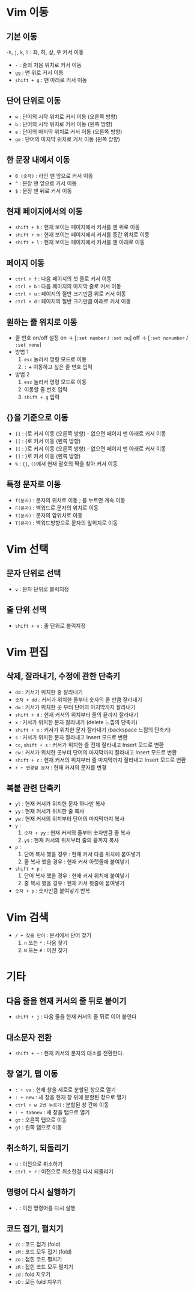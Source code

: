 # Vim 이동
## 기본 이동
-`h`, `j`, `k`, `l` : 좌, 하, 상, 우 커서 이동
- `-` : 줄의 처음 위치로 커서 이동
- `gg` : 맨 위로 커서 이동
- `shift + g` : 맨 아래로 커서 이동
## 단어 단위로 이동
- `w` : 단어의 시작 위치로 커서 이동 (오른쪽 방향)
- `b` : 단어의 시작 위치로 커서 이동 (왼쪽 방향)
- `e` : 단어의 마지막 위치로 커서 이동 (오른쪽 방향)
- `ge` : 단어의 마지막 위치로 커서 이동 (왼쪽 방향)
## 한 문장 내에서 이동
- `0 (숫자)` : 라인 맨 앞으로 커서 이동
- `^` : 문장 맨 앞으로 커서 이동
- `$` : 문장 맨 뒤로 커서 이동

## 현재 페이지에서의 이동
- `shift + h` : 현재 보이는 페이지에서 커서를 맨 위로 이동
- `shift + m` : 현재 보이는 페이지에서 커서를 중간 위치로 이동
- `shift + l` : 현재 보이는 페이지에서 커서를 맨 아래로 이동

## 페이지 이동
- `ctrl + f` : 다음 페이지의 첫 줄로 커서 이동
- `ctrl + b` : 다음 페이지의 마지막 줄로 커서 이동
- `ctrl + u` : 페이지의 절반 크기만큼 위로 커서 이동
- `ctrl + d` : 페이지의 절반 크기만큼 아래로 커서 이동

## 원하는 줄 위치로 이동
- 줄 번호 on/off 설정
    on -> [`:set number` / `:set nu`]
    off -> [`:set nonumber` / `:set nonu`]
- 방법 1
    1. `esc` 눌러서 명령 모드로 이동
    2. `:` + 이동하고 싶은 줄 번호 입력
- 방법 2
    1. `esc` 눌러서 명령 모드로 이동
    2. 이동할 줄 번호 입력
    3. `shift + g` 입력

## {}을 기준으로 이동
- `]]` : {로 커서 이동 (오른쪽 방향) - 없으면 페이지 맨 아래로 커서 이동
- `[[` : {로 커서 이동 (왼쪽 방향)
- `][` : }로 커서 이동 (오른쪽 방향) - 없으면 페이지 맨 아래로 커서 이동
- `[]` : }로 커서 이동 (왼쪽 방향)
- `%` : `{}`, `()`에서 현재 괄호의 짝을 찾아 커서 이동

## 특정 문자로 이동
- `f(문자)` : 문자의 위치로 이동 ; 를 누르면 계속 이동
- `F(문자)` : 백워드로 문자의 위치로 이동
- `t(문자)` : 문자의 앞위치로 이동
- `T(문자)` : 백워드방향으로 문자의 앞위치로 이동

# Vim 선택

## 문자 단위로 선택
- `v` : 문자 단위로 블럭지정

## 줄 단위 선택
- `shift + v` : 줄 단위로 블럭지정

# Vim 편집

## 삭제, 잘라내기, 수정에 관한 단축키
- `dd` : 커서가 위치한 줄 잘라내기
- `숫자 + dd` : 커서가 위치한 줄부터 숫자의 줄 만큼 잘라내기
- `dw` : 커서가 위치한 곳 부터 단어의 마지막까지 잘라내기
- `shift + d` : 현재 커서의 위치부터 줄의 끝까지 잘라내기
- `x` : 커서가 위치한 문자 잘라내기 (delete 느낌의 단축키)
- `shift + x` : 커서가 위치한 문자 잘라내기 (backspace 느낌의 단축키)
- `s` : 커서가 위치한 문자 잘라내고 Insert 모드로 변환
- `cc`, `shift + s` : 커서가 위치한 줄 전체 잘라내고 Insert 모드로 변환
- `cw` : 커서가 위치한 곳부터 단어의 마지막까지 잘라내고 Insert 모드로 변환
- `shift + c` : 현재 커서의 위치부터 줄 마지막까지 잘라내고 Insert 모드로 변환
- `r + 변경할 문자` : 현재 커서의 문자를 변경

## 복붙 관련 단축키
- `yl` : 현재 커서가 위치한 문자 하나만 복사
- `yy` : 현재 커서가 위치한 줄 복사
- `yw` : 현재 커서의 위치부터 단어의 마지막까지 복사
- `y` :
    1. `숫자 + yy` : 현재 커서의 줄부터 숫자만큼 줄 복사
    2. `y$` : 현재 커서의 위치부터 줄의 끝까지 복사
- `p` :
    1. 단어 복사 했을 경우 : 현재 커서 다음 위치에 붙여넣기
    2. 줄 복사 했을 경우 : 현재 커서 아랫줄에 붙여넣기
- `shift + p` :
    1. 단어 복사 했을 경우 : 현재 커서 위치에 붙여넣기
    2. 줄 복사 했을 경우 : 현재 커서 윗줄에 붙여넣기
- `숫자 + p` : 숫자만큼 붙여넣기 반복

# Vim 검색
- `/ + 찾을 단어` : 문서에서 단어 찾기
    1. `n` 또는 `*` : 다음 찾기
    2. `N` 또는 `#` : 이전 찾기

# 기타

## 다음 줄을 현재 커서의 줄 뒤로 붙이기
- `shift + j` : 다음 줄을 현재 커서의 줄 뒤로 이어 붙인다

## 대소문자 전환
- `shift + ~` : 현재 커서의 문자의 대소를 전환한다.

## 창 열기, 탭 이동
- `: + vs` : 현재 창을 세로로 분할된 창으로 열기
- `: + new` : 새 창을 현재 창 위에 분할된 창으로 열기
- `ctrl + w 2번 누르기` : 분할된 창 간에 이동
- `: + tabnew` : 새 창을 탭으로 열기
- `gt` : 오른쪽 탭으로 이동
- `gT` : 왼쪽 탭으로 이동

## 취소하기, 되돌리기
- `u` : 이전으로 취소하기
- `ctrl + r` : 이전으로 취소한걸 다시 되돌리기

## 명령어 다시 실행하기
- `.` : 이전 명령어를 다시 실행

## 코드 접기, 펼치기
- `zc` : 코드 접기 (fold)
- `zM` : 코드 모두 접기 (fold)
- `zo` : 접힌 코드 펼치기
- `zR` : 접힌 코드 모두 펼치기
- `zd` : fold 지우기
- `zD` : 모든 fold 지우기
